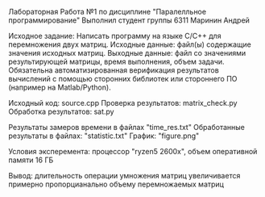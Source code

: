 Лабораторная Работа №1 по дисциплине "Паралелльное программирование"
Выполнил студент группы 6311 Маринин Андрей

Исходное задание:
Написать программу на языке C/C++ для перемножения двух матриц. 
Исходные данные: файл(ы) содержащие значения исходных матриц.
Выходные данные: файл со значениями результирующей матрицы, время 
выполнения, объем задачи.
Обязательна автоматизированная верификация результатов вычислений с помощью 
сторонних библиотек или стороннего ПО (например на Matlab/Python).

Исходный код: source.cpp
Проверка результатов: matrix_check.py
Обработка результатов: sat.py

Результаты замеров времени в файлах "time_res.txt"
Обработанные результаты в файлах: "statistic.txt"
График: "figure.png"

Условия эксперемента: процессор "ryzen5 2600x", объем оперативной памяти 16 ГБ

Вывод: длительность операции умножения матриц увеличивается примерно пропорцианально объему перемножаемых матриц
